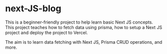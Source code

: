 # next-JS-blog

This is a beginner-friendly project to help learn basic Next JS concepts. This project teaches how to fetch data using prisma, how to setup a Next JS project and deploy the project to Vercel. 

The aim is to learn data fetching with Next JS, Prisma CRUD operations, and more.
